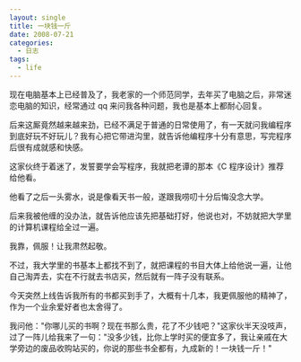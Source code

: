 ```yaml
---
layout: single
title: 一块钱一斤
date: 2008-07-21
categories:
  - 日志
tags:
  - life
---
```


现在电脑基本上已经普及了，我老家的一个师范同学，去年买了电脑之后，非常迷恋电脑的知识，经常通过 qq 来问我各种问题，我也是基本上都耐心回复。

后来这厮竟然越来越来劲，已经不满足于普通的日常使用了，有一天就问我编程序到底好玩不好玩儿？我有心把它带进沟里，就告诉他编程序十分有意思，写完程序后很有成就感和快感。

这家伙终于着迷了，发誓要学会写程序，我就把老谭的那本《C 程序设计》推荐给他看。

他看了之后一头雾水，说是像看天书一般，遂跟我唠叨十分后悔没念大学。

后来我被他缠的没办法，就告诉他应该先把基础打好，他说也对，不妨就把大学里的计算机课程给全过一遍。

我靠，佩服！让我肃然起敬。

不过，我大学里的书基本上都找不到了，就把课程的书目大体上给他说一遍，让他自己淘弄去，实在不行就去书店买，然后就有一阵子没有联系。

今天突然上线告诉我所有的书都买到手了，大概有十几本，我更佩服他的精神了，作为一个业余爱好者也太舍得了。

我问他：\"你哪儿买的书啊？现在书那么贵，花了不少钱吧？\"这家伙半天没吱声，过了一阵儿给我来了一句：\"没多少钱，比你上学时买的便宜多了，我让亲戚在大学旁边的废品收购站买的，你说的那些书全都有，九成新的！一块钱一斤！\"
